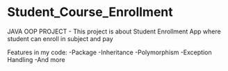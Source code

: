 # Student_Course_Enrollment
JAVA OOP PROJECT - This project is about Student Enrollment App where student can enroll in subject and pay

Features in my code:
-Package
-Inheritance
-Polymorphism
-Exception Handling
-And more
